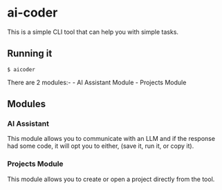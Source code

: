 # ai-coder
This is a simple CLI tool that can help you with simple tasks. 

## Running it

```$ aicoder```

There are 2 modules:-
    - AI Assistant Module
    - Projects Module

## Modules
### AI Assistant

This module allows you to communicate with an LLM and if the response had some code, it will opt you to either, (save it, run it, or copy it).


### Projects Module

This module allows you to create or open a project directly from the tool.

